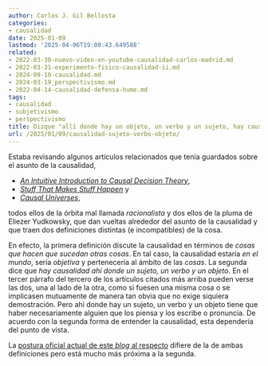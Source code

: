 ```yaml
---
author: Carlos J. Gil Bellosta
categories:
- causalidad
date: 2025-01-09
lastmod: '2025-04-06T19:00:43.649588'
related:
- 2022-03-30-nuevo-video-en-youtube-causalidad-carlos-madrid.md
- 2022-03-31-experimento-fisico-causalidad-ii.md
- 2024-09-10-causalidad.md
- 2024-03-19_perspectivismo.md
- 2022-04-14-causalidad-defensa-hume.md
tags:
- causalidad
- subjetivismo
- perspectivismo
title: Dizque "allí donde hay un objeto, un verbo y un sujeto, hay causalidad"
url: /2025/01/09/causalidad-sujeto-verbo-objeto/
---
```


Estaba revisando algunos artículos relacionados que tenía guardados sobre el asunto de la causalidad,

- [_An Intuitive Introduction to Causal Decision Theory_](https://www.lesswrong.com/posts/bNayfvnKKsbE7w6Sb/an-intuitive-introduction-to-causal-decision-theory),
- [_Stuff That Makes Stuff Happen_](https://www.lesswrong.com/posts/NhQju3htS9W6p6wE6/stuff-that-makes-stuff-happen) y
- [_Causal Universes_](https://www.lesswrong.com/s/SqFbMbtxGybdS2gRs/p/o5F2p3krzT4JgzqQc),

todos ellos de la órbita mal llamada _racionalista_ y dos ellos de la pluma de Eliezer Yudkowsky, que dan vueltas alrededor del asunto de la causalidad y que traen dos definiciones distintas (e incompatibles) de la cosa.

En efecto, la primera definición discute la causalidad en términos de _cosas que hacen que sucedan otras cosas_. En tal caso, la causalidad estaría _en el mundo_, sería _objetiva_ y pertenecería al ámbito de las _cosas_. La segunda dice que _hay causalidad ahí donde un sujeto, un verbo y un objeto_. En el tercer párrafo del tercero de los artículos citados más arriba pueden verse las dos, una al lado de la otra, como si fuesen una misma cosa o se implicasen mutuamente de manera tan obvia que no exige siquiera demostración. Pero ahí donde hay un sujeto, un verbo y un objeto tiene que haber necesariamente alguien que los piensa y los escribe o pronuncia. De acuerdo con la segunda forma de entender la causalidad, esta dependería del punto de vista.

La [postura oficial actual de este _blog_ al respecto](/2024/09/10/causalidad/) difiere de la de ambas definiciones pero está mucho más próxima a la segunda.